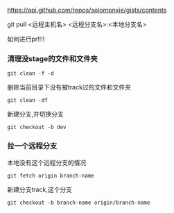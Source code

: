 https://api.github.com/repos/solomonxie/gists/contents

git pull <远程主机名> <远程分支名>:<本地分支名>

如何进行pr!!!!

### 清理没stage的文件和文件夹
```console
git clean -f -d
```

删除当前目录下没有被track过的文件和文件夹
```console
git clean -df
```

新建分支,并切换分支
```console
git checkout -b dev
```

### 拉一个远程分支
本地没有这个远程分支的情况
```console
git fetch origin branch-name
```
新建分支track,这个分支
```console
git checkout -b branch-name origin/branch-name
```

